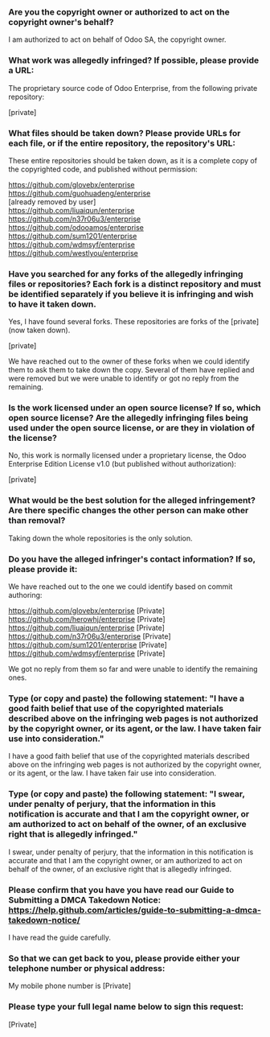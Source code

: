 ### Are you the copyright owner or authorized to act on the copyright owner's behalf?

I am authorized to act on behalf of Odoo SA, the copyright owner.

### What work was allegedly infringed? If possible, please provide a URL:

The proprietary source code of Odoo Enterprise, from the following private repository:

[private]

### What files should be taken down? Please provide URLs for each file, or if the entire repository, the repository's URL:

These entire repositories should be taken down, as it is a complete copy of the copyrighted code, and published without permission:

https://github.com/glovebx/enterprise  
https://github.com/guohuadeng/enterprise  
[already removed by user]   
https://github.com/liuaiqun/enterprise  
https://github.com/n37r06u3/enterprise  
https://github.com/odooamos/enterprise  
https://github.com/sum1201/enterprise  
https://github.com/wdmsyf/enterprise  
https://github.com/westlyou/enterprise  

### Have you searched for any forks of the allegedly infringing files or repositories? Each fork is a distinct repository and must be identified separately if you believe it is infringing and wish to have it taken down.

Yes, I have found several forks. These repositories are forks of the [private] (now taken down).

[private]

We have reached out to the owner of these forks when we could identify them to ask them to take down the copy.
Several of them have replied and were removed but we were unable to identify or got no reply from the remaining.

### Is the work licensed under an open source license? If so, which open source license? Are the allegedly infringing files being used under the open source license, or are they in violation of the license?

No, this work is normally licensed under a proprietary license, the Odoo Enterprise Edition License v1.0 (but published without authorization):

[private]

### What would be the best solution for the alleged infringement? Are there specific changes the other person can make other than removal?

Taking down the whole repositories is the only solution.

### Do you have the alleged infringer's contact information? If so, please provide it:

We have reached out to the one we could identify based on commit authoring:

https://github.com/glovebx/enterprise [Private]  
https://github.com/herowhj/enterprise [Private]  
https://github.com/liuaiqun/enterprise [Private]  
https://github.com/n37r06u3/enterprise [Private]  
https://github.com/sum1201/enterprise [Private]  
https://github.com/wdmsyf/enterprise [Private]  

We got no reply from them so far and were unable to identify the remaining ones.

### Type (or copy and paste) the following statement: "I have a good faith belief that use of the copyrighted materials described above on the infringing web pages is not authorized by the copyright owner, or its agent, or the law. I have taken fair use into consideration."

I have a good faith belief that use of the copyrighted materials described above on the infringing web pages is not authorized by the copyright owner, or its agent, or the law. I have taken fair use into consideration.

### Type (or copy and paste) the following statement: "I swear, under penalty of perjury, that the information in this notification is accurate and that I am the copyright owner, or am authorized to act on behalf of the owner, of an exclusive right that is allegedly infringed."

I swear, under penalty of perjury, that the information in this notification is accurate and that I am the copyright owner, or am authorized to act on behalf of the owner, of an exclusive right that is allegedly infringed.

### Please confirm that you have you have read our Guide to Submitting a DMCA Takedown Notice: https://help.github.com/articles/guide-to-submitting-a-dmca-takedown-notice/

I have read the guide carefully.

### So that we can get back to you, please provide either your telephone number or physical address:

My mobile phone number is [Private]  

### Please type your full legal name below to sign this request:

[Private]  
